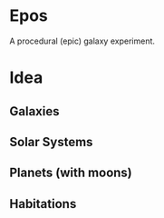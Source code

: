 Epos
====

A procedural (epic) galaxy experiment.
# Idea
## Galaxies
## Solar Systems
## Planets (with moons)
## Habitations
